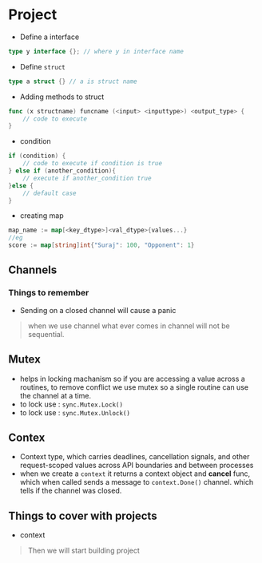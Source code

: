 # Project

* Define a interface
```go
type y interface {}; // where y in interface name
```
* Define `struct`
```go
type a struct {} // a is struct name
```
* Adding methods to struct
```go
func (x structname) funcname (<input> <inputtype>) <output_type> {
    // code to execute
}
```

* condition 
```go 
if (condition) {
    // code to execute if condition is true
} else if (another_condition){
    // execute if another_condition true
}else {
    // default case
}
```

* creating map 
```go
map_name := map[<key_dtype>]<val_dtype>{values...}
//eg
score := map[string]int{"Suraj": 100, "Opponent": 1}
```
## Channels
### Things to remember
* Sending on a closed channel will cause a panic
> when we use channel what ever comes in channel will not be sequential.


## Mutex
* helps in locking machanism so if you are accessing a value across a routines, to remove conflict we use mutex so a single routine can use the channel at a time. 
* to lock use : `sync.Mutex.Lock()`
* to lock use : `sync.Mutex.Unlock()`


## Contex
* Context type, which carries deadlines, cancellation signals, and other request-scoped values across API boundaries and between processes
* when we create a `context` it returns a context object and **cancel** func, which when called sends a message to `context.Done()` channel. which tells if the channel was closed.
## Things to cover with projects
* context

> Then we will start building project